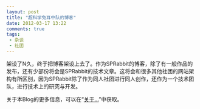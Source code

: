 ```yaml
---
layout: post
title: "超科学兔耳中队的博客"
date: 2012-03-17 13:22
comments: true
tags:
 - 杂谈
 - 社团
---
```


架设了N久，终于把博客架设上去了。作为SPRabbit的博客，除了有一般作品的发布，还有少部份将会是SPRabbit的技术文章。这将会和很多其他社团的网站架构有所区别，因为SPRabbit除了作为同人社团进行同人创作，还作为一个技术团队，进行技术上的研究与开发。

关于本Blog的更多信息，可以在“<a href="/about">关于...</a>”中获取。
